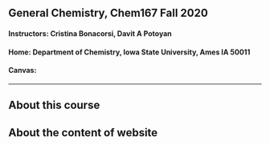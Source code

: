 ## General Chemistry, Chem167 Fall 2020

#### Instructors: Cristina Bonacorsi, Davit A Potoyan
#### Home: Department of Chemistry, Iowa State University, Ames IA 50011
#### Canvas: 
---

## About this course

## About the content of website
